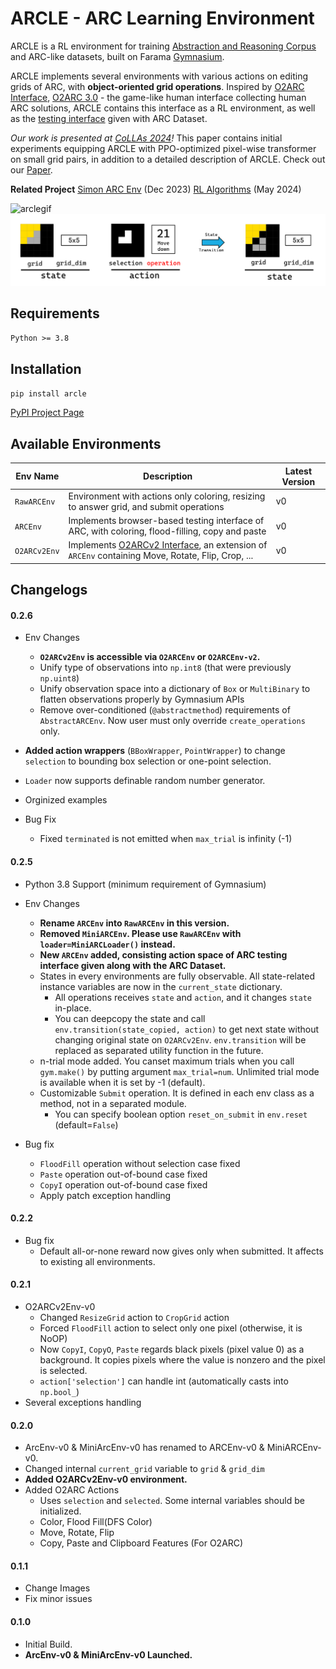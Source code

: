 # ARCLE - ARC Learning Environment
ARCLE is a RL environment for training [Abstraction and Reasoning Corpus](https://github.com/fchollet/ARC) and ARC-like datasets, built on Farama [Gymnasium](https://github.com/Farama-Foundation/Gymnasium).

ARCLE implements several environments with various actions on editing grids of ARC, with **object-oriented grid operations**. Inspired by [O2ARC Interface](https://github.com/GIST-DSLab/O2ARC_V2), [O2ARC 3.0](https://o2arc.com) - the game-like human interface collecting human ARC solutions, ARCLE contains this interface as a RL environment, as well as the [testing interface](https://github.com/fchollet/ARC/tree/master/apps) given with ARC Dataset.

*Our work is presented at [CoLLAs 2024](https://lifelong-ml.cc/Conferences/2024)!* This paper contains initial experiments equipping ARCLE with PPO-optimized pixel-wise transformer on small grid pairs, in addition to a detailed description of ARCLE. Check out our [Paper](https://arxiv.org/abs/2407.20806).

**Related Project**
[Simon ARC Env](https://github.com/neoneye/simon-arc-env) (Dec 2023)
[RL Algorithms](https://github.com/GIST-DSLab/RL_Algorithms.git) (May 2024)

![arclegif](https://github.com/ConfeitoHS/arcle/assets/43498096/20add94a-43b5-4cd6-ad28-930153b7b174)
![statetrans](images/statetrans.png)

## Requirements
`Python >= 3.8`

## Installation
`pip install arcle`

[PyPI Project Page](https://pypi.org/project/arcle/)

## Available Environments

| Env Name| Description | Latest Version |
| --- | --- | --- |
| `RawARCEnv` | Environment with actions only coloring, resizing to answer grid, and submit operations  | v0 |
| `ARCEnv` | Implements browser-based testing interface of ARC, with coloring, flood-filling, copy and paste  | v0 |
| `O2ARCv2Env` | Implements [O2ARCv2 Interface](https://bit.ly/O2ARC-GIST), an extension of `ARCEnv` containing Move, Rotate, Flip, Crop, ... | v0 |

## Changelogs

#### 0.2.6
- Env Changes
    - **`O2ARCv2Env` is accessible via `O2ARCEnv` or `O2ARCEnv-v2`.**
    - Unify type of observations into `np.int8` (that were previously `np.uint8`)
    - Unify observation space into a dictionary of `Box` or `MultiBinary` to flatten observations properly by Gymnasium APIs
    - Remove over-conditioned (`@abstractmethod`) requirements of `AbstractARCEnv`. Now user must only override `create_operations` only.

- **Added action wrappers** (`BBoxWrapper`, `PointWrapper`) to change `selection` to bounding box selection or one-point selection.
- `Loader` now supports definable random number generator.
- Orginized examples

- Bug Fix
    - Fixed `terminated` is not emitted when `max_trial` is infinity (-1)

#### 0.2.5
- Python 3.8 Support (minimum requirement of Gymnasium)
- Env Changes
    - **Rename `ARCEnv` into `RawARCEnv` in this version.**
    - **Removed `MiniARCEnv`. Please use `RawARCEnv` with `loader=MiniARCLoader()` instead.**
    - **New `ARCEnv` added, consisting action space of ARC testing interface given along with the ARC Dataset.**
    - States in every environments are fully observable. All state-related instance variables are now in the `current_state` dictionary.
        - All operations receives `state` and `action`, and it changes `state` in-place.
        - You can deepcopy the state and call `env.transition(state_copied, action)` to get next state without changing original state on `O2ARCv2Env`. `env.transition` will be replaced as separated utility function in the future.
    - n-trial mode added. You canset maximum trials when you call `gym.make()` by putting argument `max_trial=num`. Unlimited trial mode is available when it is set by -1 (default).
    - Customizable `Submit` operation. It is defined in each env class as a method, not in a separated module.
        - You can specify boolean option `reset_on_submit` in `env.reset` (default=`False`)
    
- Bug fix
    - `FloodFill` operation without selection case fixed
    - `Paste` operation out-of-bound case fixed
    - `CopyI` operation out-of-bound case fixed
    - Apply patch exception handling

#### 0.2.2
- Bug fix
    - Default all-or-none reward now gives only when submitted. It affects to existing all environments.

#### 0.2.1
- O2ARCv2Env-v0
    - Changed `ResizeGrid` action to `CropGrid` action
    - Forced `FloodFill` action to select only one pixel (otherwise, it is NoOP)
    - Now `CopyI`, `CopyO`, `Paste` regards black pixels (pixel value 0) as a background. It copies pixels where the value is nonzero and the pixel is selected.
    - `action['selection']` can handle int (automatically casts into `np.bool_`)
- Several exceptions handling

#### 0.2.0
- ArcEnv-v0 & MiniArcEnv-v0 has renamed to ARCEnv-v0 & MiniARCEnv-v0.
- Changed internal `current_grid` variable to `grid` & `grid_dim`
- **Added O2ARCv2Env-v0 environment.**
- Added O2ARC Actions
    - Uses `selection` and `selected`. Some internal variables should be initialized.
    - Color, Flood Fill(DFS Color)
    - Move, Rotate, Flip
    - Copy, Paste and Clipboard Features (For O2ARC)

#### 0.1.1
- Change Images
- Fix minor issues

#### 0.1.0 
- Initial Build.
- **ArcEnv-v0 & MiniArcEnv-v0 Launched.**
